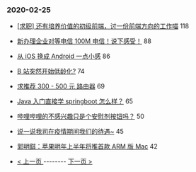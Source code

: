 ### 2020-02-25 
- [[求职] 还有培养价值的初级前端，讨一份前端方向的工作喵](https://www.v2ex.com/t/647270) 118
- [新办理企业对等电信 100M 电信！说下感受！](https://www.v2ex.com/t/647278) 88
- [从 iOS 换成 Android 一点小感](https://www.v2ex.com/t/647287) 86
- [B 站突然开始低龄化?](https://www.v2ex.com/t/647411) 74
- [求推荐 300 - 500 元 路由器](https://www.v2ex.com/t/647350) 69
- [Java 入门直接学 springboot 怎么样？](https://www.v2ex.com/t/647262) 65
- [哔哩哔哩的不感兴趣只是个安慰剂按钮吗？](https://www.v2ex.com/t/647198) 50
- [说一说我司在疫情期间我们的待遇~](https://www.v2ex.com/t/647404) 45
- [郭明錤：苹果明年上半年将推首款 ARM 版 Mac](https://www.v2ex.com/t/647275) 42 

- [ < 上一页 ](https://github.com/able8/v2ex-hot-record/blob/master/2020-02-24.md) -------- [ 下一页 > ](https://github.com/able8/v2ex-hot-record/blob/master/2020-02-26.md)